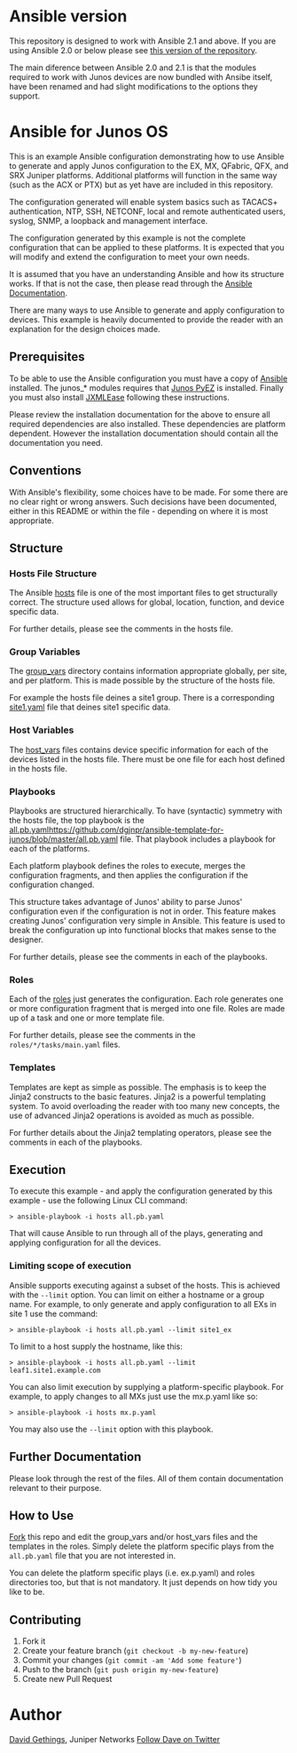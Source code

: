 # Ansible version

This repository is designed to work with Ansible 2.1 and above. If you are using Ansible 2.0 or below please see [this version of the repository](https://github.com/dgjnpr/ansible-template-for-junos/tree/ansible-2.0).

The main diference between Ansible 2.0 and 2.1 is that the modules required to work with Junos devices are now bundled with Ansibe itself, have been renamed and had slight modifications to the options they support.

# Ansible for Junos OS

This is an example Ansible configuration demonstrating how to use Ansible to generate and apply Junos configuration to the EX, MX, QFabric, QFX, and SRX Juniper platforms. Additional platforms will function in the same way (such as the ACX or PTX) but as yet have are included in this repository.

The configuration generated will enable system basics such as TACACS+ authentication, NTP, SSH, NETCONF, local and remote authenticated users, syslog, SNMP, a loopback and management interface.

The configuration generated by this example is not the complete configuration that can be applied to these platforms. It is expected that you will modify and extend the configuration to meet your own needs.

It is assumed that you have an understanding Ansible and how its structure works. If that is not the case, then please read through the [Ansible Documentation](http://docs.ansible.com).

There are many ways to use Ansible to generate and apply configuration to devices. This example is heavily documented to provide the reader with an explanation for the design choices made.

## Prerequisites

To be able to use the Ansible configuration you must have a copy of [Ansible](http://docs.ansible.com/intro_installation.html) installed. The junos_* modules requires that [Junos PyEZ](https://github.com/Juniper/py-junos-eznc) is installed. Finally you must also install [JXMLEase](http://jxmlease.readthedocs.io/en/stable/install.html) following these instructions.

Please review the installation documentation for the above to ensure all required dependencies are also installed. These dependencies are platform dependent. However the installation documentation should contain all the documentation you need.

## Conventions

With Ansible's flexibility, some choices have to be made. For some there are no clear right or wrong answers. Such decisions have been documented, either in this README or within the file - depending on where it is most appropriate.

## Structure

### Hosts File Structure

The Ansible [hosts](https://github.com/dgjnpr/ansible-template-for-junos/blob/master/hosts) file is one of the most important files to get structurally correct. The structure used allows for global, location, function, and device specific data.

For further details, please see the comments in the hosts file.

### Group Variables

The [group_vars](https://github.com/dgjnpr/ansible-template-for-junos/tree/master/group_vars) directory contains information appropriate globally, per site, and per platform. This is made possible by the structure of the hosts file.

For example the hosts file deines a site1 group. There is a corresponding [site1.yaml](https://github.com/dgjnpr/ansible-template-for-junos/blob/master/group_vars/site1.yaml) file that deines site1 specific data. 

### Host Variables

The [host_vars](https://github.com/dgjnpr/ansible-template-for-junos/tree/master/host_vars) files contains device specific information for each of the devices listed in the hosts file. There must be one file for each host defined in the hosts file.

### Playbooks

Playbooks are structured hierarchically. To have (syntactic) symmetry with the hosts file, the top playbook is the [all.pb.yaml]()https://github.com/dgjnpr/ansible-template-for-junos/blob/master/all.pb.yaml file. That playbook includes a playbook for each of the platforms.

Each platform playbook defines the roles to execute, merges the configuration fragments, and then applies the configuration if the configuration changed.

This structure takes advantage of Junos' ability to parse Junos' configuration even if the configuration is not in order. This feature makes creating Junos' configuration very simple in Ansible. This feature is used to break the configuration up into functional blocks that makes sense to the designer.

For further details, please see the comments in each of the playbooks.

### Roles

Each of the [roles](https://github.com/dgjnpr/ansible-template-for-junos/tree/master/roles) just generates the configuration. Each role generates one or more configuration fragment that is merged into one file. Roles are made up of a task and one or more template file.

For further details, please see the comments in the `roles/*/tasks/main.yaml` files.

### Templates

Templates are kept as simple as possible. The emphasis is to keep the Jinja2 constructs to the basic features. Jinja2 is a powerful templating system. To avoid overloading the reader with too many new concepts, the use of advanced Jinja2 operations is avoided as much as possible.

For further details about the Jinja2 templating operators, please see the comments in each of the playbooks.

## Execution

To execute this example - and apply the configuration generated by this example - use the following Linux CLI command:

    > ansible-playbook -i hosts all.pb.yaml

That will cause Ansible to run through all of the plays, generating and applying configuration for all the devices.

### Limiting scope of execution

Ansible supports executing against a subset of the hosts. This is achieved with the `--limit` option. You can limit on either a hostname or a group name. For example, to only generate and apply configuration to all EXs in site 1 use the command:

    > ansible-playbook -i hosts all.pb.yaml --limit site1_ex

To limit to a host supply the hostname, like this:

    > ansible-playbook -i hosts all.pb.yaml --limit leaf1.site1.example.com

You can also limit execution by supplying a platform-specific playbook. For example, to apply changes to all MXs just use the mx.p.yaml like so:

    > ansible-playbook -i hosts mx.p.yaml

You may also use the `--limit` option with this playbook.

## Further Documentation

Please look through the rest of the files. All of them contain documentation relevant to their purpose.

## How to Use

[Fork](https://help.github.com/articles/fork-a-repo/) this repo and edit the group_vars and/or host_vars files and the templates in the roles. Simply delete the platform specific plays from the `all.pb.yaml` file that you are not interested in.

You can delete the platform specific plays (i.e. ex.p.yaml) and roles directories too, but that is not mandatory. It just depends on how tidy you like to be. 

## Contributing

1. Fork it
2. Create your feature branch (`git checkout -b my-new-feature`)
3. Commit your changes (`git commit -am 'Add some feature'`)
4. Push to the branch (`git push origin my-new-feature`)
5. Create new Pull Request

# Author

[David Gethings](mailto:trepanningio@gmail.com), Juniper Networks [Follow Dave on Twitter](http://twitter.com/trepanning_io)